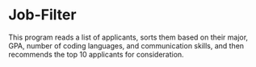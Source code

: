# Job-Filter
This program reads a list of applicants, sorts them based on their major, GPA, number of coding languages, and communication skills, and then recommends the top 10 applicants for consideration. 
